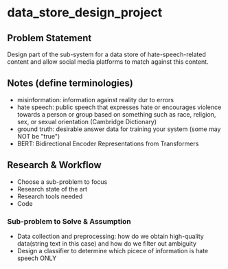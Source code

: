 # data_store_design_project

## Problem Statement 
Design part of the sub-system for a data store of hate-speech-related content and allow social media platforms to match against this content.

## Notes (define terminologies)
- misinformation: information against reality dur to errors
- hate speech: public speech that expresses hate or encourages violence towards a person or group based on something such as race, religion, sex, or sexual orientation (Cambridge Dictionary)
- ground truth: desirable answer data for training your system (some may NOT be "true")
- BERT: Bidirectional Encoder Representations from Transformers

## Research & Workflow
- Choose a sub-problem to focus
- Research state of the art
- Research tools needed
- Code

### Sub-problem to Solve & Assumption
- Data collection and preprocessing: how do we obtain high-quality data(string text in this case) and how do we filter out ambiguity 
- Design a classifier to determine which picece of information is hate speech ONLY



